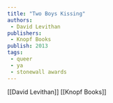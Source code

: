 ```yaml
---
title: "Two Boys Kissing"
authors: 
 - David Levithan
publishers:
 - Knopf Books
publish: 2013
tags: 
 - queer
 - ya
 - stonewall awards
---
```


[[David Levithan]]
[[Knopf Books]]